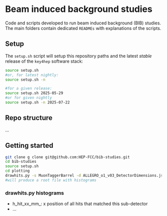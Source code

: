 # Beam induced background studies

Code and scripts developed to run beam induced background (BIB) studies.
The main folders contain dedicated `READMEs` with explanations of the scripts.

## Setup

The `setup.sh` script will setup this repository paths and 
the latest *stable* release of the `key4hep` software stack:
```sh
source setup.sh
#or, for latest nightly:
source setup.sh -n

#for a given release:
source setup.sh 2025-05-29
#or for given nightly
source setup.sh -n 2025-07-22
```

## Repo structure

...

## Getting started

```sh
git clone g clone git@github.com:HEP-FCC/bib-studies.git
cd bib-studies
source setup.sh
cd plotting
drawhits.py -s MuonTaggerBarrel -d ALLEGRO_o1_v03_DetectorDimensions.json -e 10 -D 0
#will produce a root file with histograms
```

### drawhits.py histograms

- h_hit_xx_mm_<sub-detector>: x position of all hits that matched this sub-detector
- ...
